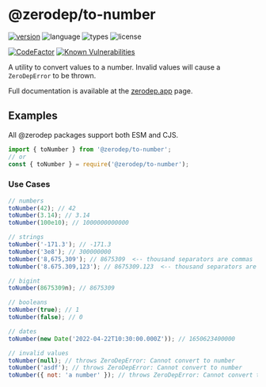 # @zerodep/to-number

[![version](https://img.shields.io/npm/v/@zerodep/to-number?style=flat-square&color=blue)](https://www.npmjs.com/package/@zerodep/to-number)
![language](https://img.shields.io/badge/typescript-100%25-blue?style=flat-square)
![types](https://img.shields.io/badge/types-included-blue?style=flat-square)
![license](https://img.shields.io/github/license/cdepage/zerodep?color=blue&style=flat-square)

[![CodeFactor](https://www.codefactor.io/repository/github/cdepage/zerodep/badge)](https://www.codefactor.io/repository/github/cdepage/zerodep)
[![Known Vulnerabilities](https://snyk.io/test/github/cdepage/zerodep/badge.svg)](https://snyk.io/test/github/cdepage/zerodep)

A utility to convert values to a number. Invalid values will cause a `ZeroDepError` to be thrown.

Full documentation is available at the [zerodep.app](http://zerodep.app/#/to/number) page.

## Examples

All @zerodep packages support both ESM and CJS.

```javascript
import { toNumber } from '@zerodep/to-number';
// or
const { toNumber } = require('@zerodep/to-number');
```

### Use Cases

```javascript
// numbers
toNumber(42); // 42
toNumber(3.14); // 3.14
toNumber(100e10); // 1000000000000

// strings
toNumber('-171.3'); // -171.3
toNumber('3e8'); // 300000000
toNumber('8,675,309'); // 8675309  <-- thousand separators are commas
toNumber('8.675.309,123'); // 8675309.123  <-- thousand separators are decimal points

// bigint
toNumber(8675309n); // 8675309

// booleans
toNumber(true); // 1
toNumber(false); // 0

// dates
toNumber(new Date('2022-04-22T10:30:00.000Z')); // 1650623400000

// invalid values
toNumber(null); // throws ZeroDepError: Cannot convert to number
toNumber('asdf'); // throws ZeroDepError: Cannot convert to number
toNumber({ not: 'a number' }); // throws ZeroDepError: Cannot convert to number
```
